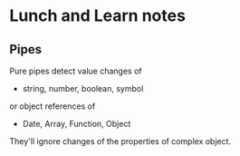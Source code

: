 # Lunch and Learn notes

## Pipes
Pure pipes detect value changes of 
* string, number, boolean, symbol

 or object references of
 * Date, Array, Function, Object

They'll ignore changes of the properties of complex object.
